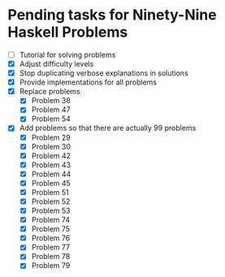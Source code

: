 # Pending tasks for Ninety-Nine Haskell Problems

*   [ ] Tutorial for solving problems
*   [x] Adjust difficulty levels
*   [x] Stop duplicating verbose explanations in solutions
*   [x] Provide implementations for all problems
*   [x] Replace problems
    *   [x] Problem 38
    *   [x] Problem 47
    *   [x] Problem 54
*   [x] Add problems so that there are actually 99 problems
    *   [x] Problem 29
    *   [x] Problem 30
    *   [x] Problem 42
    *   [x] Problem 43
    *   [x] Problem 44
    *   [x] Problem 45
    *   [x] Problem 51
    *   [x] Problem 52
    *   [x] Problem 53
    *   [x] Problem 74
    *   [x] Problem 75
    *   [x] Problem 76
    *   [x] Problem 77
    *   [x] Problem 78
    *   [x] Problem 79
